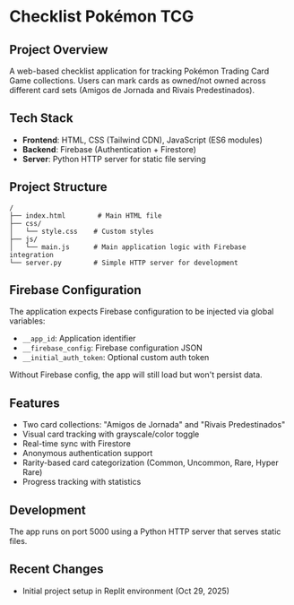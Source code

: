 # Checklist Pokémon TCG

## Project Overview
A web-based checklist application for tracking Pokémon Trading Card Game collections. Users can mark cards as owned/not owned across different card sets (Amigos de Jornada and Rivais Predestinados).

## Tech Stack
- **Frontend**: HTML, CSS (Tailwind CDN), JavaScript (ES6 modules)
- **Backend**: Firebase (Authentication + Firestore)
- **Server**: Python HTTP server for static file serving

## Project Structure
```
/
├── index.html        # Main HTML file
├── css/
│   └── style.css    # Custom styles
├── js/
│   └── main.js      # Main application logic with Firebase integration
└── server.py        # Simple HTTP server for development
```

## Firebase Configuration
The application expects Firebase configuration to be injected via global variables:
- `__app_id`: Application identifier
- `__firebase_config`: Firebase configuration JSON
- `__initial_auth_token`: Optional custom auth token

Without Firebase config, the app will still load but won't persist data.

## Features
- Two card collections: "Amigos de Jornada" and "Rivais Predestinados"
- Visual card tracking with grayscale/color toggle
- Real-time sync with Firestore
- Anonymous authentication support
- Rarity-based card categorization (Common, Uncommon, Rare, Hyper Rare)
- Progress tracking with statistics

## Development
The app runs on port 5000 using a Python HTTP server that serves static files.

## Recent Changes
- Initial project setup in Replit environment (Oct 29, 2025)
